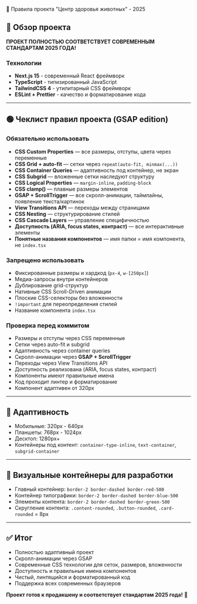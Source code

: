 🚀 Правила проекта "Центр здоровья животных" - 2025

## 🎯 Обзор проекта
**ПРОЕКТ ПОЛНОСТЬЮ СООТВЕТСТВУЕТ СОВРЕМЕННЫМ СТАНДАРТАМ 2025 ГОДА!**

### Технологии
- **Next.js 15** - современный React фреймворк
- **TypeScript** - типизированный JavaScript
- **TailwindCSS 4** - утилитарный CSS фреймворк
- **ESLint + Prettier** - качество и форматирование кода

---

## 🟢 Чеклист правил проекта (GSAP edition)

### Обязательно использовать
- **CSS Custom Properties** — все размеры, отступы, цвета через переменные  
- **CSS Grid + auto-fit** — сетки через `repeat(auto-fit, minmax(...))`  
- **CSS Container Queries** — адаптивность под контейнер, не экран  
- **CSS Subgrid** — вложенные сетки наследуют структуру  
- **CSS Logical Properties** — `margin-inline`, `padding-block`  
- **CSS clamp()** — плавные размеры элементов  
- **GSAP + ScrollTrigger** — все скролл-анимации, таймлайны, появление текста/картинок  
- **View Transitions API** — переходы между страницами  
- **CSS Nesting** — структурирование стилей  
- **CSS Cascade Layers** — управление специфичностью  
- **Доступность (ARIA, focus states, контраст)** — все интерактивные элементы  
- **Понятные названия компонентов** — имя папки = имя компонента, не `index.tsx`  

### Запрещено использовать
- Фиксированные размеры и хардкод (`px-4`, `w-[250px]`)  
- Медиа-запросы внутри контейнеров  
- Дублирование grid-структур  
- Нативные CSS Scroll-Driven анимации  
- Плоские CSS-селекторы без вложенности  
- `!important` для переопределения стилей  
- Название компонента `index.tsx`  

### Проверка перед коммитом
- Размеры и отступы через CSS переменные  
- Сетки через auto-fit и subgrid  
- Адаптивность через container queries  
- Скролл-анимации через **GSAP + ScrollTrigger**  
- Переходы через View Transitions API  
- Доступность реализована (ARIA, focus states, контраст)  
- Компоненты имеют правильные имена  
- Код проходит линтер и форматирование  
- Компонент адаптивен от 320px  

---

## 📱 Адаптивность
- Мобильные: 320px - 640px  
- Планшеты: 768px - 1024px  
- Десктоп: 1280px+  
- Контейнеры под контент: `container-type-inline`, `text-container`, `subgrid-container`  

---

## 🔧 Визуальные контейнеры для разработки
- Главный контейнер: `border-2 border-dashed border-red-500`  
- Контейнер типографики: `border-2 border-dashed border-blue-500`  
- Элементы контента: `border-2 border-dashed border-green-500`  
- Скругление контента: `.content-rounded`, `.button-rounded`, `.card-rounded` = 8px  

---

## ✅ Итог
- Полностью адаптивный проект  
- Скролл-анимации через GSAP  
- Современные CSS технологии для сеток, размеров, вложенности  
- Доступность и правильные имена компонентов  
- Чистый, линтящийся и форматированный код  
- Поддержка всех современных браузеров  

**Проект готов к продакшену и соответствует стандартам 2025 года!** 🚀
